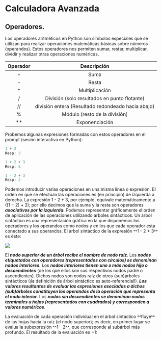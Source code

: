 # Calculadora Avanzada

## Operadores.

Los operadores aritméticos en Python son símbolos especiales que se utilizan para realizar operaciones matemáticas básicas sobre números (operandos). Estos operadores nos permiten sumar, restar, multiplicar, dividir y realizar otras operaciones numéricas.  

| Operador | Descripción |
| :------: | :------: |
| + | Suma |
| - | Resta |
| * | Multiplicación |
| / | División (solo resultados en punto flotante) |
| // | división entera (Resultado redondeado hacia abajo) |
| % | Módulo (resto de la división) |
| ** | Exponenciación |

Probemos algunas expresiones formadas con estos operadores en el prompt (sesión interactiva en Python):

```Python
1 + 2 
Resp: 3
```

```Python
1 + 2 + 3
Resp: 6
```

```Python
1 - 2 + 3
Resp: 2
```

Podemos introducir varias operaciones en una misma línea o expresión. El orden en que se efectuan las operaciones es (en principio) de izquierda a derecha. La expresión 1 - 2 + 3, por ejemplo, equivale matemáticamente a ((1 − 2) + 3); por ello decimos que la suma y la resta son operadores ***asociativos por la izquierda***. Podemos representar gráficamente el orden de aplicación de las operaciones utilizando arboles sintácticos. Un arbol sintáctico es una representación gráfica en la que disponemos los operadores y los operandos como nodos y en los que cada operador esta conectado a sus operandos. El arbol sintáctico de la expresión ˂˂1 - 2 + 3˃˃ es éste:

![](https://github.com/jm-quintas/IntroduccionProgramacionPython/blob/main/Chapter_1-3/%C3%A1rbolSint%C3%A1ctico.png)

El ***nodo superior de un árbol recibe el nombre de nodo raíz***. Los ***nodos etiquetados con operadores (representados con círculos) se denominan nodos interiores***. Los ***nodos interiores tienen uno o más nodos hijo o descendientes*** (de los que ellos son sus respectivos nodos padre o ascendientes). Dichos nodos son nodos raíz de otros (sub)árboles sintácticos (¡la definición de árbol sintáctico es auto-referencial!). ***Los valores resultantes de evaluar las expresiones asociadas a dichos (sub)árboles constituyen los operandos de la operación que representa el nodo interior***. Los ***nodos sin descendientes se denominan nodos terminales u hojas (representados con cuadrados) y corresponden a valores numéricos***.

La evaluación de cada operación individual en el árbol sintáctico ˂˂fluye˃˃ de las hojas hacia la raíz (el nodo superior); es decir, en primer lugar se evalua la subexpresión ˂˂1 - 2˃˃, que corresponde al subárbol más profundo. El resultado de la evaluación es −1:

